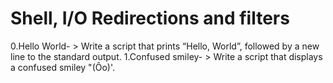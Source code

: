 # Shell, I/O Redirections and filters
0.Hello World- > Write a script that prints “Hello, World”, followed by a new line to the standard output.
1.Confused smiley- > Write a script that displays a confused smiley "(Ôo)'.

